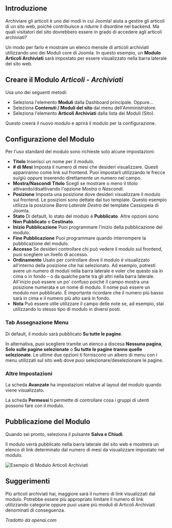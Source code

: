 <!-- Filename: J4.x:How_to_Show_a_Calendar_Month_List_of_Archived_Articles_Using_a_Module / Display title: Articoli Archiviati  -->

## Introduzione

Archiviare gli articoli è uno dei modi in cui Joomla! aiuta a gestire gli articoli di un sito web, poiché contribuisce a ridurre il disordine nel backend. Ma quali visitatori del sito dovrebbero essere in grado di accedere agli articoli archiviati?

Un modo per farlo è mostrare un elenco mensile di articoli archiviati utilizzando uno dei Moduli core di Joomla. In questo esempio, un **Modulo Articoli Archiviati** sarà impostato per essere visualizzato nella barra laterale del sito web.  

## Creare il Modulo *Articoli - Archiviati*

Usa uno dei seguenti metodi:
* Seleziona l'elemento **Moduli** dalla Dashboard principale. Oppure...
* Seleziona **Contenuti / Moduli del sito** dal menu dell'Amministratore.
* Seleziona l'elemento **Articoli Archiviati** dalla lista dei Moduli (Sito).

Questo creerà il nuovo modulo e aprirà il modulo per la configurazione.

## Configurazione del Modulo

Per l'uso standard del modulo sono richieste solo alcune impostazioni:

- **Titolo** Inserisci un nome per il modulo.
- **\# di Mesi** Imposta il numero di mesi che desideri visualizzare. Questi
appariranno come link sul frontend. Puoi impostarli utilizzando le frecce su/giù oppure
inserendo direttamente un numero nel campo.
- **Mostra/Nascondi Titolo** Scegli se mostrare o meno il titolo attivando/disattivando
l'opzione *Mostra* o *Nascondi*.
- **Posizione** Imposta una posizione dove desideri visualizzare il modulo sul
frontend. Le posizioni sono dettate dal tuo template. Questo esempio utilizza la
posizione *Barra Laterale Destra* del template Cassiopeia di Joomla.
- **Stato** Di default, lo stato del modulo è **Pubblicato**. Altre opzioni sono
**Non Pubblicato** e **Cestinato**.
- **Inizio Pubblicazione** Puoi programmare l'inizio della pubblicazione del
modulo.
- **Fine Pubblicazione** Puoi programmare quando interrompere la pubblicazione del
modulo.
- **Accesso** Se desideri controllare chi può vedere il modulo sul
frontend, puoi scegliere un livello di accesso.
- **Ordinamento** Usato per controllare dove il modulo è visualizzato all'interno
della posizione che hai selezionato. Ad esempio, potresti avere un numero di
moduli nella barra laterale e voler che questo sia in cima o in fondo – o
da qualche parte tra gli altri nella barra laterale. All'inizio può essere un po' confuso poiché 
il campo mostra una posizione numerata e un nome di modulo. Il nome
può essere un modulo non pubblicato. È importante ricordare che il
numero più basso sarà in cima e il numero più alto sarà in fondo.
- **Nota** Può essere utile utilizzare il campo delle note se, ad esempio, stai
utilizzando lo stesso tipo di modulo in diversi posti.

### Tab Assegnazione Menu

Di default, il modulo sarà pubblicato **Su tutte le pagine**.

In alternativa, puoi scegliere tramite un elenco a discesa **Nessuna pagina**, **Solo
sulle pagine selezionate** o **Su tutte le pagine tranne quelle selezionate**. Le
ultime due opzioni ti forniscono un albero di menu con i menu utilizzati sul
sito web dove puoi selezionare/deselezionare le pagine.

### Altre Impostazioni

La scheda **Avanzate** ha impostazioni relative al layout del modulo quando viene
visualizzato.

La scheda **Permessi** ti permette di controllare cosa i gruppi di utenti possono fare con
il modulo.

## Pubblicazione del Modulo

Quando sei pronto, seleziona il pulsante **Salva e Chiudi**.

Il modulo verrà pubblicato nella barra laterale del sito web e mostrerà un elenco di link determinato dal numero di mesi da visualizzare impostato nel modulo.

![Esempio di Modulo Articoli Archiviati](../../../en/images/modules/modules-archived-articles.png)

## Suggerimenti

Più articoli archiviati hai, maggiore sarà il numero di link visualizzati dal modulo. Potrebbe essere più appropriato limitare il numero di link utilizzando categorie oppure puoi usare più moduli di Articoli Archiviati denominati di conseguenza.

*Tradotto da openai.com*

